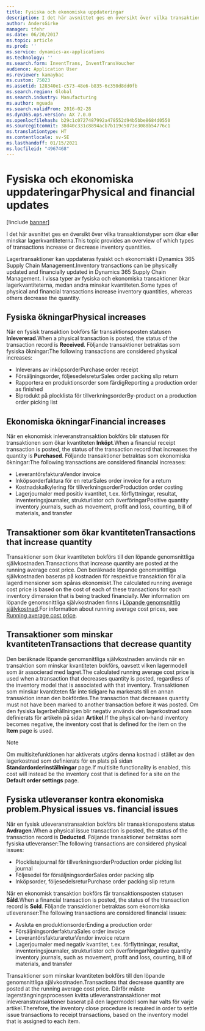 ```yaml
---
title: Fysiska och ekonomiska uppdateringar
description: I det här avsnittet ges en översikt över vilka transaktionstyper som ökar eller minskar lagerkvantiteterna.
author: AndersGirke
manager: tfehr
ms.date: 06/20/2017
ms.topic: article
ms.prod: ''
ms.service: dynamics-ax-applications
ms.technology: ''
ms.search.form: InventTrans, InventTransVoucher
audience: Application User
ms.reviewer: kamaybac
ms.custom: 75023
ms.assetid: 128340e1-c573-48e6-b835-6c350d8dd0fb
ms.search.region: Global
ms.search.industry: Manufacturing
ms.author: mguada
ms.search.validFrom: 2016-02-28
ms.dyn365.ops.version: AX 7.0.0
ms.openlocfilehash: b29c1c0727487992a478552d94b5bbe8684d0550
ms.sourcegitcommit: 38d40c331c8894acb7b119c5073e3088b54776c1
ms.translationtype: HT
ms.contentlocale: sv-SE
ms.lasthandoff: 01/15/2021
ms.locfileid: "4967468"
---
```

# <a name="physical-and-financial-updates"></a><span data-ttu-id="0a63a-103">Fysiska och ekonomiska uppdateringar</span><span class="sxs-lookup"><span data-stu-id="0a63a-103">Physical and financial updates</span></span>

[!include [banner](../includes/banner.md)]

<span data-ttu-id="0a63a-104">I det här avsnittet ges en översikt över vilka transaktionstyper som ökar eller minskar lagerkvantiteterna.</span><span class="sxs-lookup"><span data-stu-id="0a63a-104">This topic provides an overview of which types of transactions increase or decrease inventory quantities.</span></span> 

<span data-ttu-id="0a63a-105">Lagertransaktioner kan uppdateras fysiskt och ekonomiskt i Dynamics 365 Supply Chain Management.</span><span class="sxs-lookup"><span data-stu-id="0a63a-105">Inventory transactions can be physically updated and financially updated in Dynamics 365 Supply Chain Management.</span></span> <span data-ttu-id="0a63a-106">I vissa typer av fysiska och ekonomiska transaktioner ökar lagerkvantiteterna, medan andra minskar kvantiteten.</span><span class="sxs-lookup"><span data-stu-id="0a63a-106">Some types of physical and financial transactions increase inventory quantities, whereas others decrease the quantity.</span></span>

## <a name="physical-increases"></a><span data-ttu-id="0a63a-107">Fysiska ökningar</span><span class="sxs-lookup"><span data-stu-id="0a63a-107">Physical increases</span></span>
<span data-ttu-id="0a63a-108">När en fysisk transaktion bokförs får transaktionsposten statusen **Inlevererad**.</span><span class="sxs-lookup"><span data-stu-id="0a63a-108">When a physical transaction is posted, the status of the transaction record is **Received**.</span></span> <span data-ttu-id="0a63a-109">Följande transaktioner betraktas som fysiska ökningar:</span><span class="sxs-lookup"><span data-stu-id="0a63a-109">The following transactions are considered physical increases:</span></span>

-   <span data-ttu-id="0a63a-110">Inleverans av inköpsorder</span><span class="sxs-lookup"><span data-stu-id="0a63a-110">Purchase order receipt</span></span>
-   <span data-ttu-id="0a63a-111">Försäljningsorder, följesedelsretur</span><span class="sxs-lookup"><span data-stu-id="0a63a-111">Sales order packing slip return</span></span>
-   <span data-ttu-id="0a63a-112">Rapportera en produktionsorder som färdig</span><span class="sxs-lookup"><span data-stu-id="0a63a-112">Reporting a production order as finished</span></span>
-   <span data-ttu-id="0a63a-113">Biprodukt på plocklista för tillverkningsorder</span><span class="sxs-lookup"><span data-stu-id="0a63a-113">By-product on a production order picking list</span></span>

## <a name="financial-increases"></a><span data-ttu-id="0a63a-114">Ekonomiska ökningar</span><span class="sxs-lookup"><span data-stu-id="0a63a-114">Financial increases</span></span>
<span data-ttu-id="0a63a-115">När en ekonomisk inleveranstransaktion bokförs blir statusen för transaktionen som ökar kvantiteten **Inköpt**.</span><span class="sxs-lookup"><span data-stu-id="0a63a-115">When a financial receipt transaction is posted, the status of the transaction record that increases the quantity is **Purchased**.</span></span> <span data-ttu-id="0a63a-116">Följande transaktioner betraktas som ekonomiska ökningar:</span><span class="sxs-lookup"><span data-stu-id="0a63a-116">The following transactions are considered financial increases:</span></span>

-   <span data-ttu-id="0a63a-117">Leverantörsfaktura</span><span class="sxs-lookup"><span data-stu-id="0a63a-117">Vendor invoice</span></span>
-   <span data-ttu-id="0a63a-118">Inköpsorderfaktura för en retur</span><span class="sxs-lookup"><span data-stu-id="0a63a-118">Sales order invoice for a return</span></span>
-   <span data-ttu-id="0a63a-119">Kostnadskalkylering för tillverkningsorder</span><span class="sxs-lookup"><span data-stu-id="0a63a-119">Production order costing</span></span>
-   <span data-ttu-id="0a63a-120">Lagerjournaler med positiv kvantitet, t.ex. förflyttningar, resultat, inventeringsjournaler, strukturlistor och överföringar</span><span class="sxs-lookup"><span data-stu-id="0a63a-120">Positive quantity inventory journals, such as movement, profit and loss, counting, bill of materials, and transfer</span></span>

## <a name="transactions-that-increase-quantity"></a><span data-ttu-id="0a63a-121">Transaktioner som ökar kvantiteten</span><span class="sxs-lookup"><span data-stu-id="0a63a-121">Transactions that increase quantity</span></span>
<span data-ttu-id="0a63a-122">Transaktioner som ökar kvantiteten bokförs till den löpande genomsnittliga självkostnaden.</span><span class="sxs-lookup"><span data-stu-id="0a63a-122">Transactions that increase quantity are posted at the running average cost price.</span></span> <span data-ttu-id="0a63a-123">Den beräknade löpande genomsnittliga självkostnaden baseras på kostnaden för respektive transaktion för alla lagerdimensioner som spåras ekonomiskt.</span><span class="sxs-lookup"><span data-stu-id="0a63a-123">The calculated running average cost price is based on the cost of each of these transactions for each inventory dimension that is being tracked financially.</span></span> <span data-ttu-id="0a63a-124">Mer information om löpande genomsnittliga självkostnaden finns i [Löpande genomsnittlig självkostnad](running-average-cost-price.md).</span><span class="sxs-lookup"><span data-stu-id="0a63a-124">For information about running average cost prices, see [Running average cost price](running-average-cost-price.md).</span></span>

## <a name="transactions-that-decrease-quantity"></a><span data-ttu-id="0a63a-125">Transaktioner som minskar kvantiteten</span><span class="sxs-lookup"><span data-stu-id="0a63a-125">Transactions that decrease quantity</span></span>
<span data-ttu-id="0a63a-126">Den beräknade löpande genomsnittliga självkostnaden används när en transaktion som minskar kvantiteten bokförs, oavsett vilken lagermodell som är associerad med lagret.</span><span class="sxs-lookup"><span data-stu-id="0a63a-126">The calculated running average cost price is used  when a transaction that decreases quantity is posted, regardless of the inventory model that is associated with that inventory.</span></span> <span data-ttu-id="0a63a-127">Transaktionen som minskar kvantiteten får inte tidigare ha markerats till en annan transaktion innan den bokfördes.</span><span class="sxs-lookup"><span data-stu-id="0a63a-127">The transaction that decreases quantity must not have been marked to another transaction before it was posted.</span></span> <span data-ttu-id="0a63a-128">Om den fysiska lagerbehållningen blir negativ används den lagerkostnad som definierats för artikeln på sidan **Artikel**.</span><span class="sxs-lookup"><span data-stu-id="0a63a-128">If the physical on-hand inventory becomes negative, the inventory cost that is defined for the item on the **Item** page is used.</span></span> 

> [!NOTE]
> <span data-ttu-id="0a63a-129">Om multisitefunktionen har aktiverats utgörs denna kostnad i stället av den lagerkostnad som definierats för en plats på sidan **Standardorderinställningar** page.</span><span class="sxs-lookup"><span data-stu-id="0a63a-129">If multisite functionality is enabled, this cost will instead be the inventory cost that is defined for a site on the **Default order settings** page.</span></span>

## <a name="physical-issues-vs-financial-issues"></a><span data-ttu-id="0a63a-130">Fysiska utleveranser kontra ekonomiska problem.</span><span class="sxs-lookup"><span data-stu-id="0a63a-130">Physical issues vs. financial issues</span></span>
<span data-ttu-id="0a63a-131">När en fysisk utleveranstransaktion bokförs blir transaktionspostens status **Avdragen**.</span><span class="sxs-lookup"><span data-stu-id="0a63a-131">When a physical issue transaction is posted, the status of the transaction record is **Deducted**.</span></span> <span data-ttu-id="0a63a-132">Följande transaktioner betraktas som fysiska utleveranser:</span><span class="sxs-lookup"><span data-stu-id="0a63a-132">The following transactions are considered physical issues:</span></span>

-   <span data-ttu-id="0a63a-133">Plocklistejournal för tillverkningsorder</span><span class="sxs-lookup"><span data-stu-id="0a63a-133">Production order picking list journal</span></span>
-   <span data-ttu-id="0a63a-134">Följesedel för försäljningsorder</span><span class="sxs-lookup"><span data-stu-id="0a63a-134">Sales order packing slip</span></span>
-   <span data-ttu-id="0a63a-135">Inköpsorder, följesedelsretur</span><span class="sxs-lookup"><span data-stu-id="0a63a-135">Purchase order packing slip return</span></span>

<span data-ttu-id="0a63a-136">När en ekonomisk transaktion bokförs får transaktionsposten statusen **Såld**.</span><span class="sxs-lookup"><span data-stu-id="0a63a-136">When a financial transaction is posted, the status of the transaction record is **Sold**.</span></span> <span data-ttu-id="0a63a-137">Följande transaktioner betraktas som ekonomiska utleveranser:</span><span class="sxs-lookup"><span data-stu-id="0a63a-137">The following transactions are considered financial issues:</span></span>

-   <span data-ttu-id="0a63a-138">Avsluta en produktionsorder</span><span class="sxs-lookup"><span data-stu-id="0a63a-138">Ending a production order</span></span>
-   <span data-ttu-id="0a63a-139">Försäljningsorderfaktura</span><span class="sxs-lookup"><span data-stu-id="0a63a-139">Sales order invoice</span></span>
-   <span data-ttu-id="0a63a-140">Leverantörsfakturaretur</span><span class="sxs-lookup"><span data-stu-id="0a63a-140">Vendor invoice return</span></span>
-   <span data-ttu-id="0a63a-141">Lagerjournaler med negativ kvantitet, t.ex. förflyttningar, resultat, inventeringsjournaler, strukturlistor och överföringar</span><span class="sxs-lookup"><span data-stu-id="0a63a-141">Negative quantity inventory journals, such as movement, profit and loss, counting, bill of materials, and transfer</span></span>

<span data-ttu-id="0a63a-142">Transaktioner som minskar kvantiteten bokförs till den löpande genomsnittliga självkostnaden.</span><span class="sxs-lookup"><span data-stu-id="0a63a-142">Transactions that decrease quantity are posted at the running average cost price.</span></span> <span data-ttu-id="0a63a-143">Därför måste lagerstängningsprocessen kvitta utleveranstransaktioner mot inleveranstransaktioner baserat på den lagermodell som har valts för varje artikel.</span><span class="sxs-lookup"><span data-stu-id="0a63a-143">Therefore, the inventory close procedure is required in order to settle issue transactions to receipt transactions, based on the inventory model that is assigned to each item.</span></span>
